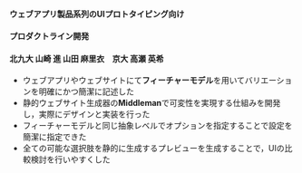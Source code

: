 ####  ウェブアプリ製品系列のUIプロトタイピング向け
#### プロダクトライン開発
#### 北九大 山崎 進 山田 麻里衣　京大 高瀬 英希

* ウェブアプリやウェブサイトにて**フィーチャーモデル**を用いてバリエーションを明確にかつ簡潔に記述した
* 静的ウェブサイト生成器の**Middleman**で可変性を実現する仕組みを開発し，実際にデザインと実装を行った
* フィーチャーモデルと同じ抽象レベルでオプションを指定することで設定を簡潔に指定できた
* 全ての可能な選択肢を静的に生成するプレビューを生成することで，UIの比較検討を行いやすくした
